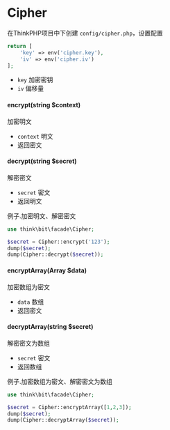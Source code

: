 # Cipher

在ThinkPHP项目中下创建 `config/cipher.php`，设置配置

```php
return [
    'key' => env('cipher.key'),
    'iv' => env('cipher.iv')
];
```

- `key` 加密密钥
- `iv` 偏移量

#### encrypt(string $context)

加密明文

- `context` 明文
- 返回密文

#### decrypt(string $secret)

解密密文

- `secret` 密文
- 返回明文

例子.加密明文、解密密文

```php
use think\bit\facade\Cipher;

$secret = Cipher::encrypt('123');
dump($secret);
dump(Cipher::decrypt($secret));
```

#### encryptArray(Array $data)

加密数组为密文

- `data` 数组
- 返回密文

#### decryptArray(string $secret)

解密密文为数组

- `secret` 密文
- 返回数组

例子.加密数组为密文、解密密文为数组

```php
use think\bit\facade\Cipher;

$secret = Cipher::encryptArray([1,2,3]);
dump($secret);
dump(Cipher::decryptArray($secret));
```

